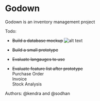 # Godown
Godown is an inventory management project

Todo:
- ~~Build a database mockup~~
![alt text](http://i.imgur.com/UecUHE7.jpg "ER diagram")

- ~~Build a small prototype~~

- ~~Evaluate langauges to use~~

- ~~Evaluate feature list after prototype~~ <br />
Purchase Order<br />
Invoice<br />
Stock Analysis<br />

Authors:
@kendra and @sodhan



